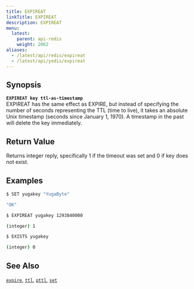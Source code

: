 ```yaml
---
title: EXPIREAT
linkTitle: EXPIREAT
description: EXPIREAT
menu:
  latest:
    parent: api-redis
    weight: 2062
aliases:
  - /latest/api/redis/expireat
  - /latest/api/yedis/expireat
---
```


## Synopsis
<b>`EXPIREAT key ttl-as-timestamp`</b><br>
EXPIREAT has the same effect as EXPIRE, but instead of specifying the number of seconds representing the TTL (time to live), it takes an absolute Unix timestamp (seconds since January 1, 1970). A timestamp in the past will delete the key immediately.

## Return Value
Returns integer reply, specifically 1 if the timeout was set and 0 if key does not exist.

## Examples
```{.sh .copy .separator-dollar}
$ SET yugakey "YugaByte"
```
```sh
"OK"
```
```{.sh .copy .separator-dollar}
$ EXPIREAT yugakey 1293840000
```
```sh
(integer) 1
```
```{.sh .copy .separator-dollar}
$ EXISTS yugakey
```
```sh
(integer) 0
```

## See Also
[`expire`](../expire/), [`ttl`](../ttl/), [`pttl`](../pttl/), [`set`](../set/) 
